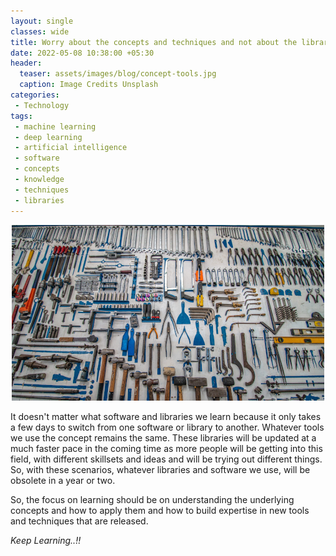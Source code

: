 ```yaml
---  
layout: single  
classes: wide  
title: Worry about the concepts and techniques and not about the libraries or software used? 
date: 2022-05-08 10:38:00 +05:30  
header:  
  teaser: assets/images/blog/concept-tools.jpg  
  caption: Image Credits Unsplash  
categories:  
 - Technology  
tags:  
 - machine learning  
 - deep learning   
 - artificial intelligence 
 - software
 - concepts
 - knowledge
 - techniques
 - libraries
---  
```

<img src="/assets/images/blog/concept-tools.jpg" alt="Difference Between ML and Computer Program" style="width:10%, height:10%; display: block; margin-left: auto; margin-right: auto;"/>  
<br> It doesn't matter what software and libraries we learn because it only takes a few days to switch from one software or library to another. Whatever tools we use the concept remains the same. These libraries will be updated at a much faster pace in the coming time as more people will be getting into this field, with different skillsets and ideas and will be trying out different things. So, with these scenarios, whatever libraries and software we use, will be obsolete in a year or two.

So, the focus on learning should be on understanding the underlying concepts and how to apply them and how to build expertise in new tools and techniques that are released.

*Keep Learning..!!*